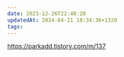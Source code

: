 ```yaml
---
date: 2023-12-26T22:40:20
updatedAt: 2024-04-21 18:34:36+1320
tags: 
---
```

https://parkadd.tistory.com/m/137